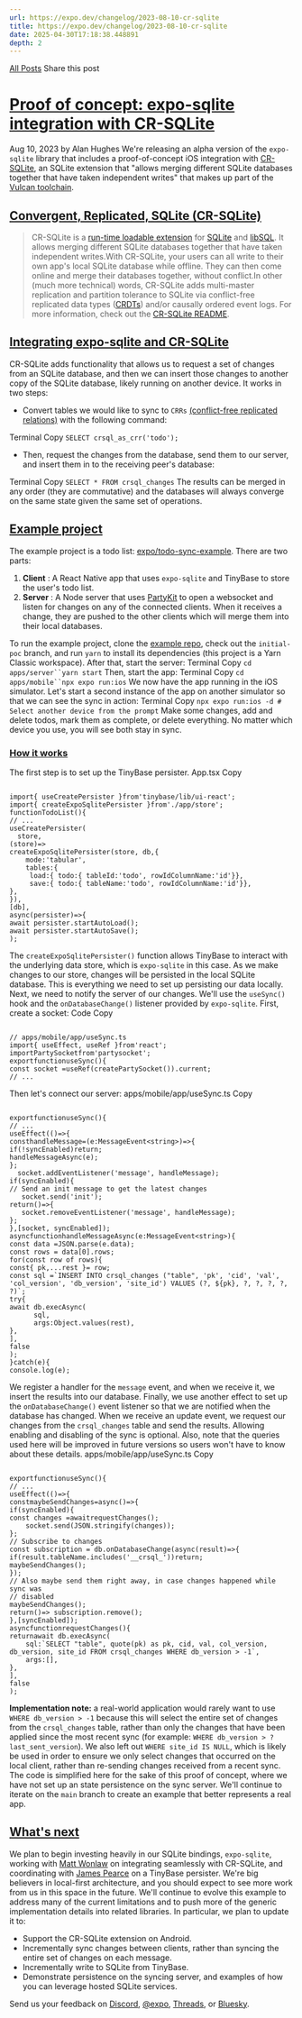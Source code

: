 ```yaml
---
url: https://expo.dev/changelog/2023-08-10-cr-sqlite
title: https://expo.dev/changelog/2023-08-10-cr-sqlite
date: 2025-04-30T17:18:38.448891
depth: 2
---
```


[All Posts](https://expo.dev/changelog)
Share this post
# [Proof of concept: expo-sqlite integration with CR-SQLite](https://expo.dev/changelog/2023-08-10-cr-sqlite)
Aug 10, 2023 by
Alan Hughes
We're releasing an alpha version of the `expo-sqlite` library that includes a proof-of-concept iOS integration with [CR-SQLite](https://github.com/vlcn-io/cr-sqlite), an SQLite extension that "allows merging different SQLite databases together that have taken independent writes" that makes up part of the [Vulcan toolchain](https://vlcn.io/).
## [Convergent, Replicated, SQLite (CR-SQLite) ](https://expo.dev/changelog/2023-08-10-cr-sqlite#convergent-replicated-sqlite-cr-sqlite)
> CR-SQLite is a [run-time loadable extension](https://www.sqlite.org/loadext.html) for [SQLite](https://www.sqlite.org/index.html) and [libSQL](https://github.com/libsql/libsql). It allows merging different SQLite databases together that have taken independent writes.With CR-SQLite, your users can all write to their own app's local SQLite database while offline. They can then come online and merge their databases together, without conflict.In other (much more technical) words, CR-SQLite adds multi-master replication and partition tolerance to SQLite via conflict-free replicated data types ([CRDTs](https://en.wikipedia.org/wiki/Conflict-free_replicated_data_type)) and/or causally ordered event logs.
For more information, check out the [CR-SQLite README](https://github.com/vlcn-io/cr-sqlite).
## [Integrating expo-sqlite and CR-SQLite ](https://expo.dev/changelog/2023-08-10-cr-sqlite#integrating-expo-sqlite-and-cr-sqlite)
CR-SQLite adds functionality that allows us to request a set of changes from an SQLite database, and then we can insert those changes to another copy of the SQLite database, likely running on another device.
It works in two steps:
  * Convert tables we would like to sync to `CRRs` [(conflict-free replicated relations)](https://vlcn.io/docs/appendix/crr) with the following command:


Terminal
Copy
`SELECT crsql_as_crr('todo');`
  * Then, request the changes from the database, send them to our server, and insert them in to the receiving peer's database:


Terminal
Copy
`SELECT * FROM crsql_changes`
The results can be merged in any order (they are commutative) and the databases will always converge on the same state given the same set of operations.
## [Example project ](https://expo.dev/changelog/2023-08-10-cr-sqlite#example-project)
The example project is a todo list: [expo/todo-sync-example](https://github.com/expo/todo-sync-example/tree/initial-poc). There are two parts:
  1. **Client** : A React Native app that uses `expo-sqlite` and TinyBase to store the user's todo list.
  2. **Server** : A Node server that uses [PartyKit](https://partykit.io/) to open a websocket and listen for changes on any of the connected clients. When it receives a change, they are pushed to the other clients which will merge them into their local databases.


To run the example project, clone the [example repo](https://github.com/expo/todo-sync-example/tree/initial-poc), check out the `initial-poc` branch, and run `yarn` to install its dependencies (this project is a Yarn Classic workspace).
After that, start the server:
Terminal
Copy
`cd apps/server``yarn start`
Then, start the app:
Terminal
Copy
`cd apps/mobile``npx expo run:ios`
We now have the app running in the iOS simulator. Let's start a second instance of the app on another simulator so that we can see the sync in action:
Terminal
Copy
`npx expo run:ios -d # Select another device from the prompt`
Make some changes, add and delete todos, mark them as complete, or delete everything. No matter which device you use, you will see both stay in sync.
### [How it works ](https://expo.dev/changelog/2023-08-10-cr-sqlite#how-it-works)
The first step is to set up the TinyBase persister.
App.tsx
Copy
```

import{ useCreatePersister }from'tinybase/lib/ui-react';
import{ createExpoSqlitePersister }from'./app/store';
functionTodoList(){
// ...
useCreatePersister(
  store,
(store)=>
createExpoSqlitePersister(store, db,{
    mode:'tabular',
    tables:{
     load:{ todo:{ tableId:'todo', rowIdColumnName:'id'}},
     save:{ todo:{ tableName:'todo', rowIdColumnName:'id'}},
},
}),
[db],
async(persister)=>{
await persister.startAutoLoad();
await persister.startAutoSave();
);

```

The `createExpoSqlitePersister()` function allows TinyBase to interact with the underlying data store, which is `expo-sqlite` in this case. As we make changes to our store, changes will be persisted in the local SQLite database. This is everything we need to set up persisting our data locally.
Next, we need to notify the server of our changes. We'll use the `useSync()` hook and the `onDatabaseChange()` listener provided by `expo-sqlite`.
First, create a socket:
Code
Copy
```

// apps/mobile/app/useSync.ts
import{ useEffect, useRef }from'react';
importPartySocketfrom'partysocket';
exportfunctionuseSync(){
const socket =useRef(createPartySocket()).current;
// ...

```

Then let's connect our server:
apps/mobile/app/useSync.ts
Copy
```

exportfunctionuseSync(){
// ...
useEffect(()=>{
consthandleMessage=(e:MessageEvent<string>)=>{
if(!syncEnabled)return;
handleMessageAsync(e);
};
  socket.addEventListener('message', handleMessage);
if(syncEnabled){
// Send an init message to get the latest changes
   socket.send('init');
return()=>{
   socket.removeEventListener('message', handleMessage);
};
},[socket, syncEnabled]);
asyncfunctionhandleMessageAsync(e:MessageEvent<string>){
const data =JSON.parse(e.data);
const rows = data[0].rows;
for(const row of rows){
const{ pk,...rest }= row;
const sql =`INSERT INTO crsql_changes ("table", 'pk', 'cid', 'val', 'col_version', 'db_version', 'site_id') VALUES (?, ${pk}, ?, ?, ?, ?, ?)`;
try{
await db.execAsync(
      sql,
      args:Object.values(rest),
},
],
false
);
}catch(e){
console.log(e);

```

We register a handler for the `message` event, and when we receive it, we insert the results into our database. Finally, we use another effect to set up the `onDatabaseChange()` event listener so that we are notified when the database has changed. When we receive an update event, we request our changes from the `crsql_changes` table and send the results. Allowing enabling and disabling of the sync is optional. Also, note that the queries used here will be improved in future versions so users won't have to know about these details.
apps/mobile/app/useSync.ts
Copy
```

exportfunctionuseSync(){
// ...
useEffect(()=>{
constmaybeSendChanges=async()=>{
if(syncEnabled){
const changes =awaitrequestChanges();
    socket.send(JSON.stringify(changes));
};
// Subscribe to changes
const subscription = db.onDatabaseChange(async(result)=>{
if(result.tableName.includes('__crsql_'))return;
maybeSendChanges();
});
// Also maybe send them right away, in case changes happened while sync was
// disabled
maybeSendChanges();
return()=> subscription.remove();
},[syncEnabled]);
asyncfunctionrequestChanges(){
returnawait db.execAsync(
    sql:`SELECT "table", quote(pk) as pk, cid, val, col_version, db_version, site_id FROM crsql_changes WHERE db_version > -1`,
    args:[],
},
],
false
);

```

**Implementation note:** a real-world application would rarely want to use `WHERE db_version > -1` because this will select the entire set of changes from the `crsql_changes` table, rather than only the changes that have been applied since the most recent sync (for example: `WHERE db_version > ?last_sent_version`). We also left out `WHERE site_id IS NULL`, which is likely be used in order to ensure we only select changes that occurred on the local client, rather than re-sending changes received from a recent sync. The code is simplified here for the sake of this proof of concept, where we have not set up an state persistence on the sync server. We'll continue to iterate on the `main` branch to create an example that better represents a real app.
## [What's next ](https://expo.dev/changelog/2023-08-10-cr-sqlite#whats-next)
We plan to begin investing heavily in our SQLite bindings, `expo-sqlite`, working with [Matt Wonlaw](https://github.com/tantaman) on integrating seamlessly with CR-SQLite, and coordinating with [James Pearce](https://github.com/jamesgpearce) on a TinyBase persister. We're big believers in local-first architecture, and you should expect to see more work from us in this space in the future.
We'll continue to evolve this example to address many of the current limitations and to push more of the generic implementation details into related libraries. In particular, we plan to update it to:
  * Support the CR-SQLite extension on Android.
  * Incrementally sync changes between clients, rather than syncing the entire set of changes on each message.
  * Incrementally write to SQLite from TinyBase.
  * Demonstrate persistence on the syncing server, and examples of how you can leverage hosted SQLite services.


Send us your feedback on [Discord](https://chat.expo.dev/), [@expo](https://twitter.com/expo), [Threads](https://www.threads.net/@expo.dev), or [Bluesky](https://bsky.app/profile/expo.dev).

